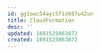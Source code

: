 ```yaml
---
id: gg1oac54ayc5f1z687u42un
title: CloudFormation
desc: ''
updated: 1691525063872
created: 1691525063872
---
```

